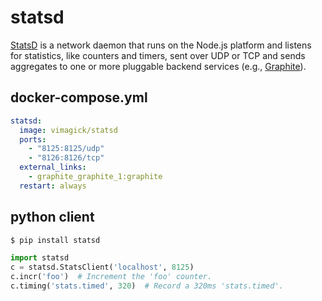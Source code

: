 statsd
======

[StatsD][1] is a network daemon that runs on the Node.js platform and listens for
statistics, like counters and timers, sent over UDP or TCP and sends aggregates
to one or more pluggable backend services (e.g., [Graphite][2]).

## docker-compose.yml

```yaml
statsd:
  image: vimagick/statsd
  ports:
    - "8125:8125/udp"
    - "8126:8126/tcp"
  external_links:
    - graphite_graphite_1:graphite
  restart: always
```

## python client

```bash
$ pip install statsd
```

```python
import statsd
c = statsd.StatsClient('localhost', 8125)
c.incr('foo')  # Increment the 'foo' counter.
c.timing('stats.timed', 320)  # Record a 320ms 'stats.timed'.
```

[1]: https://github.com/etsy/statsd
[2]: http://graphite.readthedocs.org/
[3]: http://statsd.readthedocs.io/
